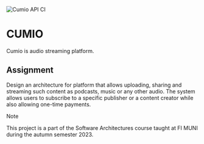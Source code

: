 ![Cumio API CI](https://github.com/stanislav-zeman/cumio/actions/workflows/actions.yml)

# CUMIO

Cumio is audio streaming platform.

## Assignment

Design an architecture for platform that allows uploading, sharing and streaming such content as podcasts, music or any other audio. 
The system allows users to subscribe to a specific publisher or a content creator while also allowing one-time payments.

> [!NOTE]
> This project is a part of the Software Architectures course taught at FI MUNI during the autumn semester 2023.
